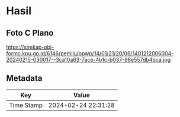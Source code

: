 # Hasil

## Foto C Plano

https://sirekap-obj-formc.kpu.go.id/6146/pemilu/ppwp/14/01/21/20/06/1401212006004-20240215-030017--3ca10a63-7ace-4b1c-b037-96e557db4bca.jpg


## Metadata

| Key        | Value               |
| ---------- | ------------------- |
| Time Stamp | 2024-02-24 22:31:28 |



